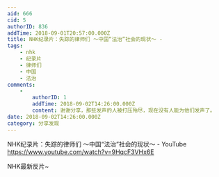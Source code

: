 ```yaml
---
aid: 666
cid: 5
authorID: 836
addTime: 2018-09-01T20:57:00.000Z
title: NHK纪录片：失踪的律师们 ～中国“法治”社会的现状～ -
tags:
    - nhk
    - 纪录片
    - 律师们
    - 中国
    - 法治
comments:
    -
        authorID: 1
        addTime: 2018-09-02T14:26:00.000Z
        content: 谢谢分享，那些发声的人被打压殆尽，现在没有人能为他们发声了。
date: 2018-09-02T14:26:00.000Z
category: 分享发现
---
```


NHK纪录片：失踪的律师们 ～中国“法治”社会的现状～ - YouTube https://www.youtube.com/watch?v=9HqcF3VHx6E

NHK最新反片~
